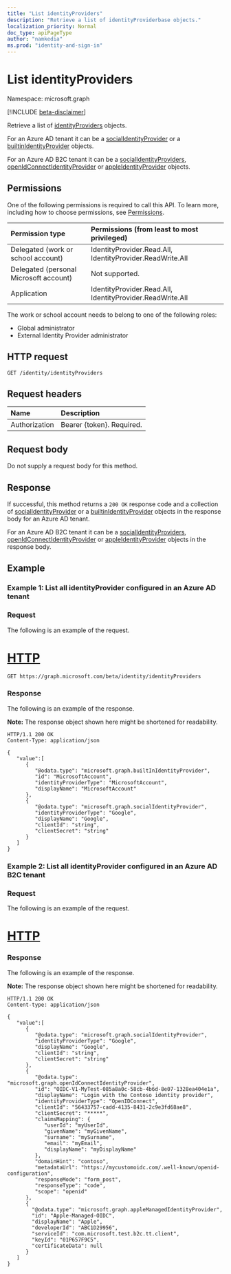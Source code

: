```yaml
---
title: "List identityProviders"
description: "Retrieve a list of identityProviderbase objects."
localization_priority: Normal
doc_type: apiPageType
author: "namkedia"
ms.prod: "identity-and-sign-in"
---
```


# List identityProviders
Namespace: microsoft.graph

[!INCLUDE [beta-disclaimer](../../includes/beta-disclaimer.md)]

Retrieve a list of [identityProviders](../resources/identityproviderbase.md) objects.

For an Azure AD tenant it can be a [socialIdentityProvider](../resources/socialidentityprovider.md) or a [builtinIdentityProvider](../resources/builtinidentityprovider.md) objects.

For an Azure AD B2C tenant it can be a [socialIdentityProviders](../resources/socialidentityprovider.md), [openIdConnectIdentityProvider](../resources/openidconnectidentityprovider.md) or [appleIdentityProvider](../resources/appleidentityprovider.md) objects.

## Permissions

One of the following permissions is required to call this API. To learn more, including how to choose permissions, see [Permissions](/graph/permissions-reference).

|Permission type      | Permissions (from least to most privileged)              |
|:--------------------|:---------------------------------------------------------|
|Delegated (work or school account)|IdentityProvider.Read.All, IdentityProvider.ReadWrite.All|
|Delegated (personal Microsoft account)| Not supported.|
|Application|IdentityProvider.Read.All, IdentityProvider.ReadWrite.All|

The work or school account needs to belong to one of the following roles:

* Global administrator
* External Identity Provider administrator

## HTTP request

<!-- { "blockType": "ignored" } -->

```http
GET /identity/identityProviders
```

## Request headers

|Name|Description|
|:---------------|:----------|
|Authorization|Bearer {token}. Required.|

## Request body

Do not supply a request body for this method.

## Response

If successful, this method returns a `200 OK` response code and a collection of [socialIdentityProvider](../resources/socialidentityprovider.md) or a [builtinIdentityProvider](../resources/builtinidentityprovider.md) objects in the response body for an Azure AD tenant.

For an Azure AD B2C tenant it can be a [socialIdentityProviders](../resources/socialidentityprovider.md), [openIdConnectIdentityProvider](../resources/openidconnectidentityprovider.md) or [appleIdentityProvider](../resources/appleidentityprovider.md) objects in the response body.

## Example

### Example 1: List all **identityProvider** configured in an Azure AD tenant

### Request
The following is an example of the request.

# [HTTP](#tab/http)
<!-- {
  "blockType": "request",
  "name": "get_identityproviderbase"
}
-->

``` http
GET https://graph.microsoft.com/beta/identity/identityProviders
```

### Response

The following is an example of the response.

**Note:** The response object shown here might be shortened for readability.

<!-- {
  "blockType": "response",
  "truncated": true,
  "isCollection": true
}
-->

``` http
HTTP/1.1 200 OK
Content-Type: application/json

{
   "value":[
      {
         "@odata.type": "microsoft.graph.builtInIdentityProvider",
         "id": "MicrosoftAccount",
         "identityProviderType": "MicrosoftAccount",
         "displayName": "MicrosoftAccount"
      },
      {
         "@odata.type": "microsoft.graph.socialIdentityProvider",
         "identityProviderType": "Google",
         "displayName": "Google",
         "clientId": "string",
         "clientSecret": "string"
      }
   ]
}
```

### Example 2: List all **identityProvider** configured in an Azure AD B2C tenant

### Request
The following is an example of the request.

# [HTTP](#tab/http)
<!-- {
  "blockType": "request",
  "name": "get_identityproviderbase"
}
-->

### Response

The following is an example of the response.

**Note:** The response object shown here might be shortened for readability.

<!-- {
  "blockType": "response",
  "truncated": true,
  "isCollection": true
} -->

```http
HTTP/1.1 200 OK
Content-type: application/json

{
   "value":[
      {
         "@odata.type": "microsoft.graph.socialIdentityProvider",
         "identityProviderType": "Google",
         "displayName": "Google",
         "clientId": "string",
         "clientSecret": "string"
      },
      {
         "@odata.type": "microsoft.graph.openIdConnectIdentityProvider",
         "id": "OIDC-V1-MyTest-085a8a0c-58cb-4b6d-8e07-1328ea404e1a",
         "displayName": "Login with the Contoso identity provider",
         "identityProviderType": "OpenIDConnect",
         "clientId": "56433757-cadd-4135-8431-2c9e3fd68ae8",
         "clientSecret": "*****",
         "claimsMapping": {
            "userId": "myUserId",
            "givenName": "myGivenName",
            "surname": "mySurname",
            "email": "myEmail",
            "displayName": "myDisplayName"
         },
         "domainHint": "contoso",
         "metadataUrl": "https://mycustomoidc.com/.well-known/openid-configuration",
         "responseMode": "form_post",
         "responseType": "code",
         "scope": "openid"
      },
      {
        "@odata.type": "microsoft.graph.appleManagedIdentityProvider",
        "id": "Apple-Managed-OIDC",
        "displayName": "Apple",
        "developerId": "ABC1D29956",
        "serviceId": "com.microsoft.test.b2c.tt.client",
        "keyId": "01P657F9C5",
        "certificateData": null
      }
   ]
}

```
